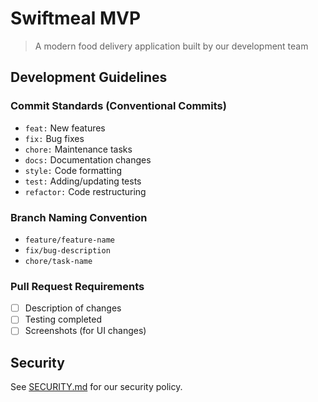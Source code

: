 # Swiftmeal MVP

> A modern food delivery application built by our development team

## Development Guidelines

### Commit Standards (Conventional Commits)
- `feat:` New features
- `fix:` Bug fixes
- `chore:` Maintenance tasks
- `docs:` Documentation changes
- `style:` Code formatting
- `test:` Adding/updating tests
- `refactor:` Code restructuring

### Branch Naming Convention
- `feature/feature-name`
- `fix/bug-description`
- `chore/task-name`

### Pull Request Requirements
- [ ] Description of changes
- [ ] Testing completed
- [ ] Screenshots (for UI changes)

## Security

See [SECURITY.md](SECURITY.md) for our security policy.
